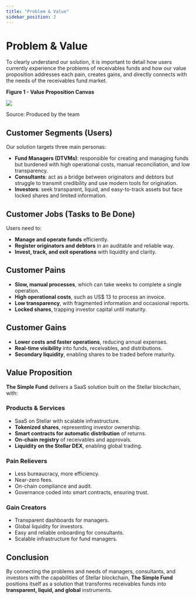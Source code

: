 ```yaml
---
title: "Problem & Value"
sidebar_position: 2
---
```


# Problem & Value

To clearly understand our solution, it is important to detail how users currently experience the problems of receivables funds and how our value proposition addresses each pain, creates gains, and directly connects with the needs of the receivables fund market.  

<div style={{ textAlign: 'center' }}>
  <p><strong> Figure 1 - Value Proposition Canvas</strong></p>
  <img src={require("../../static/img/vpc.png").default} style={{width: 800}} />
  <p>Source: Produced by the team</p>
</div>


## Customer Segments (Users)

Our solution targets three main personas:

- **Fund Managers (DTVMs)**: responsible for creating and managing funds but burdened with high operational costs, manual reconciliation, and low transparency.  
- **Consultants**: act as a bridge between originators and debtors but struggle to transmit credibility and use modern tools for origination.  
- **Investors**: seek transparent, liquid, and easy-to-track assets but face locked shares and limited information.  


## Customer Jobs (Tasks to Be Done)

Users need to:  
- **Manage and operate funds** efficiently.  
- **Register originators and debtors** in an auditable and reliable way.  
- **Invest, track, and exit operations** with liquidity and clarity.  


## Customer Pains

- **Slow, manual processes**, which can take weeks to complete a single operation.  
- **High operational costs**, such as US$ 13 to process an invoice.  
- **Low transparency**, with fragmented information and occasional reports.  
- **Locked shares**, trapping investor capital until maturity.  


## Customer Gains

- **Lower costs and faster operations**, reducing annual expenses.  
- **Real-time visibility** into funds, receivables, and distributions.  
- **Secondary liquidity**, enabling shares to be traded before maturity.  


## Value Proposition

**The Simple Fund** delivers a SaaS solution built on the Stellar blockchain, with:

### Products & Services
- SaaS on Stellar with scalable infrastructure.  
- **Tokenized shares**, representing investor ownership.  
- **Smart contracts for automatic distribution** of returns.  
- **On-chain registry** of receivables and approvals.  
- **Liquidity on the Stellar DEX**, enabling global trading.  

### Pain Relievers
- Less bureaucracy, more efficiency.  
- Near-zero fees.  
- On-chain compliance and audit.  
- Governance coded into smart contracts, ensuring trust.  

### Gain Creators
- Transparent dashboards for managers.  
- Global liquidity for investors.  
- Easy and reliable onboarding for consultants.  
- Scalable infrastructure for fund managers.  


## Conclusion

By connecting the problems and needs of managers, consultants, and investors with the capabilities of Stellar blockchain, **The Simple Fund** positions itself as a solution that transforms receivables funds into **transparent, liquid, and global** instruments.  
